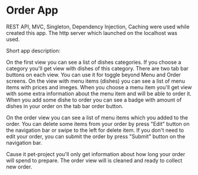 # Order App

REST API, MVC, Singleton, Dependency Injection, Caching were used while created this app.
The http server which launched on the localhost was used.  

Short app description:

On the first view you can see a list of dishes categories. If you choose a category you'll get view with dishes of this category.
There are two tab bar buttons on each view. You can use it for toggle beyond Menu and Order screens.
On the view with menu items (dishes) you can see a list of menu items with prices and imeges.
When you choose a menu item you'll get view with some extra information about the menu item and will be able to order it.
When you add some dishe to order you can see a badge with amount of dishes in your order on the tab bar order button.

On the order view you can see a list of menu items which you added to the order. You can delete some items from your order
by press "Edit" button on the navigation bar or swipe to the left for delete item. If you don't need to edit your order, 
you can submit the order by press "Submit" button on the navigation bar.

Cause it pet-project you'll only get information about how long your order will spend to prepare.
The order view will is cleaned and ready to collect new order.

